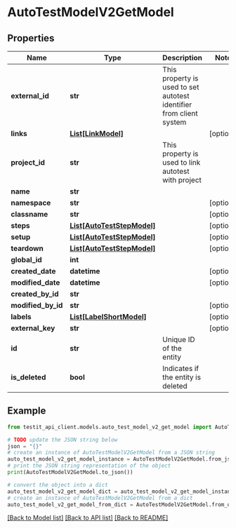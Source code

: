 # AutoTestModelV2GetModel


## Properties

Name | Type | Description | Notes
------------ | ------------- | ------------- | -------------
**external_id** | **str** | This property is used to set autotest identifier from client system | 
**links** | [**List[LinkModel]**](LinkModel.md) |  | [optional] 
**project_id** | **str** | This property is used to link autotest with project | 
**name** | **str** |  | 
**namespace** | **str** |  | [optional] 
**classname** | **str** |  | [optional] 
**steps** | [**List[AutoTestStepModel]**](AutoTestStepModel.md) |  | [optional] 
**setup** | [**List[AutoTestStepModel]**](AutoTestStepModel.md) |  | [optional] 
**teardown** | [**List[AutoTestStepModel]**](AutoTestStepModel.md) |  | [optional] 
**global_id** | **int** |  | 
**created_date** | **datetime** |  | [optional] 
**modified_date** | **datetime** |  | [optional] 
**created_by_id** | **str** |  | 
**modified_by_id** | **str** |  | [optional] 
**labels** | [**List[LabelShortModel]**](LabelShortModel.md) |  | [optional] 
**external_key** | **str** |  | [optional] 
**id** | **str** | Unique ID of the entity | 
**is_deleted** | **bool** | Indicates if the entity is deleted | 

## Example

```python
from testit_api_client.models.auto_test_model_v2_get_model import AutoTestModelV2GetModel

# TODO update the JSON string below
json = "{}"
# create an instance of AutoTestModelV2GetModel from a JSON string
auto_test_model_v2_get_model_instance = AutoTestModelV2GetModel.from_json(json)
# print the JSON string representation of the object
print(AutoTestModelV2GetModel.to_json())

# convert the object into a dict
auto_test_model_v2_get_model_dict = auto_test_model_v2_get_model_instance.to_dict()
# create an instance of AutoTestModelV2GetModel from a dict
auto_test_model_v2_get_model_from_dict = AutoTestModelV2GetModel.from_dict(auto_test_model_v2_get_model_dict)
```
[[Back to Model list]](../README.md#documentation-for-models) [[Back to API list]](../README.md#documentation-for-api-endpoints) [[Back to README]](../README.md)


